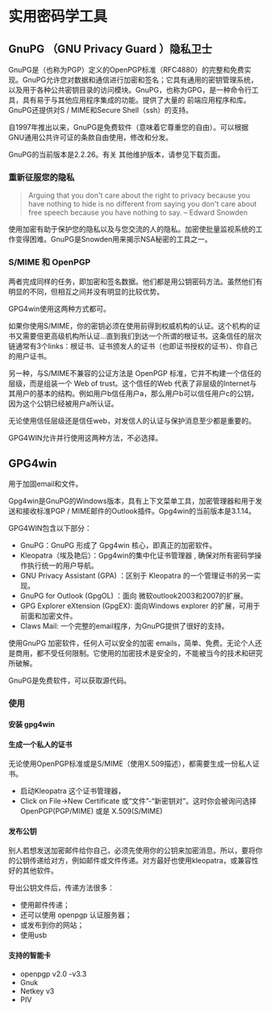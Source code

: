 # 实用密码学工具

## GnuPG （GNU Privacy Guard ）隐私卫士

GnuPG是（也称为PGP）定义的OpenPGP标准（RFC4880）的完整和免费实现。GnuPG允许您对数据和通信进行加密和签名；它具有通用的密钥管理系统，以及用于各种公共密钥目录的访问模块。GnuPG，也称为GPG，是一种命令行工具，具有易于与其他应用程序集成的功能。提供了大量的 前端应用程序和库。GnuPG还提供对S / MIME和Secure Shell（ssh）的支持。

自1997年推出以来，GnuPG是免费软件（意味着它尊重您的自由）。可以根据GNU通用公共许可证的条款自由使用，修改和分发。

GnuPG的当前版本是2.2.26。有关 其他维护版本，请参见下载页面。

### 重新征服您的隐私
> Arguing that you don't care about the right to privacy because you have nothing to hide is no different from saying you don't care about free speech because you have nothing to say. – Edward Snowden

使用加密有助于保护您的隐私以及与您交流的人的隐私。加密使批量监视系统的工作变得困难。GnuPG是Snowden用来揭示NSA秘密的工具之一。

### S/MIME 和 OpenPGP 
两者完成同样的任务，即加密和签名数据。他们都是用公钥密码方法。虽然他们有明显的不同，但相互之间并没有明显的比较优势。

GPG4win使用这两种方式都可。

如果你使用S/MIME，你的密钥必须在使用前得到权威机构的认证。这个机构的证书又需要倍更高级机构所认证...直到我们到达一个所谓的根证书。这条信任的层次链通常有3个links：根证书、证书颁发人的证书（也即证书授权的证书）、你自己的用户证书。

另一种，与S/MIME不兼容的公证方法是 OpenPGP 标准，它并不构建一个信任的层级，而是组装一个 Web of trust。这个信任的Web 代表了非层级的Internet与其用户的基本的结构。例如用户b信任用户a，那么用户b可以信任用户c的公钥，因为这个公钥已经被用户a所认证。

无论使用信任层级还是信任web，对发信人的认证与保护消息至少都是重要的。

GPG4WIN允许并行使用这两种方法，不必选择。

## GPG4win
用于加固email和文件。

Gpg4win是GnuPG的Windows版本，具有上下文菜单工具，加密管理器和用于发送和接收标准PGP / MIME邮件的Outlook插件。Gpg4win的当前版本是3.1.14。

GPG4WIN包含以下部分：
- GnuPG：GnuPG 形成了 Gpg4win 核心，即真正的加密软件。
- Kleopatra（埃及艳后）：Gpg4win的集中化证书管理器 , 确保对所有密码学操作执行统一的用户导航。
- GNU Privacy Assistant (GPA) ：区别于 Kleopatra 的一个管理证书的另一实现。
- GnuPG for Outlook (GpgOL) ：面向 微软outlook2003和2007的扩展。
- GPG Explorer eXtension (GpgEX): 面向Windows explorer 的扩展，可用于前面和加密文件。
- Claws Mail: 一个完整的email程序，为GnuPG提供了很好的支持。

使用GnuPG 加密软件，任何人可以安全的加密 emails，简单、免费。无论个人还是商用，都不受任何限制。它使用的加密技术是安全的，不能被当今的技术和研究所破解。

GnuPG是免费软件，可以获取源代码。


### 使用
#### 安装 gpg4win
#### 生成一个私人的证书

无论使用OpenPGP标准或是S/MIME（使用X.509描述），都需要生成一份私人证书。

- 启动Kleopatra 这个证书管理器，
- Click on File→New Certificate 或“文件”-“新密钥对”。这时你会被询问选择OpenPGP(PGP/MIME) 或是 X.509(S/MIME)

#### 发布公钥
别人若想发送加密邮件给你自己，必须先使用你的公钥来加密消息。所以，要将你的公钥传递给对方，例如邮件或文件传递。对方最好也使用kleopatra，或兼容性好的其他软件。

导出公钥文件后，传递方法很多：
- 使用邮件传递；
- 还可以使用 openpgp 认证服务器；
- 或发布到你的网站；
- 使用usb


####  
#### 支持的智能卡
- openpgp v2.0 -v3.3
- Gnuk
- Netkey v3
- PIV
  


